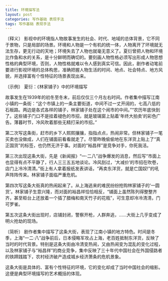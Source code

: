 ```yaml
---
title: 环境描写法
layout: post
categories: 写作基础 表现手法
tags: 写作基础 表现手法
---
```


〔释义〕 影视中的环境指人物故事发生的社会、时代、地域的总体背景，它不同于景物，只是局部的场景。环境和人物是一个有机的统一体，人物离开了环境就无法生存，更无行动的天地；环境失去了人物也就毫无意义了。夏衍曾把人物和环境比作鱼和水的关系，是十分鲜明而确切的。要刻画人物性格必须写出形成人物思想性格的典型环境，否则，人物性格就难以令人感到真实可信。因此，剧作者动笔前要进行影视环境的总体构思，准确把握人物生活的时间、地点、社会特点、地方风貌，并选择富有个性特征的场景表现出来。

〔示例〕 夏衍：《林家铺子》中的环境描写

故事发生在1939年的初冬至冬末，前后仅仅三个月左右时间。作者集中描写江南小镇的一条街：“这个市镇上的一条主要街道，中间不过一丈开阔的，七高八低的石板路。两边是各式各样的铺子，林家铺子处在这个闹市的中间。”“农历年底快到了。这些铺子门口不是挂着褪色的市招，就是玻璃窗上贴着‘年终大拍卖’的彩色广告。薄暮时节，冷风吹着那些无精打采的市招。”

第二次写这条街，赶市的乡下人熙熙攘攘，指指点点，热闹非常。但林家铺子一笔买卖也没做成，人们在铺面前看看就走了。尽管昨晚偷偷地在东洋货上贴上了“真正国货”的标签，也仍然无济于事。对面的“裕昌祥”是竞争对手，你死我活。

第三次出现这条大街，先是《新闻报》“一·二八”战争爆发的消息，然后写“市面上也显得有点不平静了，行人三三五五地谈论。冷风刮过，‘大减价’的市招在吹卷，店门上冷冷清清。”街上有人拿着报纸发表讲话，“再卖东洋货，就是亡国奴!”的吼声阵阵传来。林家铺子面临严重危机。

第四次写这条大街真的热闹起来了。从上海逃来的难民纷纷抢购林家铺子的‘一圆货’。林家铺子生意兴隆，而对面的裕昌祥恰恰相反，“铺面上虽然陈列得整整齐齐，甚至柜台上还放着一个插了腊梅和南天竹子的花瓶”，可生意却冷冷清清，门可罗雀。

第五次这条大街出现时，店铺封闭，警察开枪，人群奔逃，……大街上几乎变成了明火抢劫的现场。

〔简析〕 剧作者集中描写了这条大街，表现了江南小镇的地方特色。时间是冬季，上海“一二·八”战争前后，日本侵略军攻占上海，老百姓抵制东洋货，反映了当时的时代背景。特别是这条大街由冷清变热闹，又由热闹变为混乱的变化过程，以及林家铺子与“裕昌祥”的商业竞争，集中反映了三十年代中国社会在外国侵路者的铁蹄践踏下，农村经济破产造成城乡经济萧条的危机景象。

这条大街是具体的、富有个性特征的环境，它的变化却成了当时中国社会的缩影。这便是典型环境描写的艺术概括的体现。 